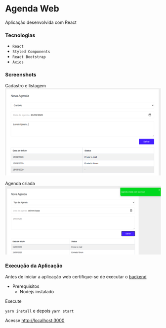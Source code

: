 # Agenda Web 

Aplicação desenvolvida com React

### Tecnologias
- `React`
- `Styled Components`
- `React Bootstrap`
- `Axios`

### Screenshots

Cadastro e listagem
![](img-doc/preenchimento.png)

Agenda criada
![](img-doc/agenda_criada.png)

### Execução da Aplicação

Antes de iniciar a aplicação web certifique-se de executar o [backend](https://github.com/icaromagnago/react-springboot-agenda/tree/master/agenda-api)

- Prerequisitos
  - Nodejs instalado

Execute

`yarn install` e depois `yarn start`

Acesse [http://localhost:3000](http://localhost:3000)

